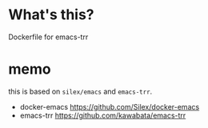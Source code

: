 # What's this?
Dockerfile for emacs-trr

# memo

this is based on `silex/emacs` and `emacs-trr`.

- docker-emacs https://github.com/Silex/docker-emacs
- emacs-trr https://github.com/kawabata/emacs-trr
